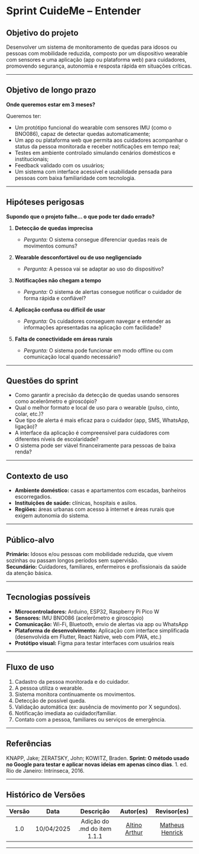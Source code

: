 # Sprint CuideMe – Entender

## Objetivo do projeto
Desenvolver um sistema de monitoramento de quedas para idosos ou pessoas com mobilidade reduzida, composto por um dispositivo wearable com sensores e uma aplicação (app ou plataforma web) para cuidadores, promovendo segurança, autonomia e resposta rápida em situações críticas.

---

## Objetivo de longo prazo

**Onde queremos estar em 3 meses?**

Queremos ter:
- Um protótipo funcional do wearable com sensores IMU (como o BNO086), capaz de detectar quedas automaticamente;
- Um app ou plataforma web que permita aos cuidadores acompanhar o status da pessoa monitorada e receber notificações em tempo real;
- Testes em ambiente controlado simulando cenários domésticos e institucionais;
- Feedback validado com os usuários;
- Um sistema com interface acessível e usabilidade pensada para pessoas com baixa familiaridade com tecnologia.

---

## Hipóteses perigosas

**Supondo que o projeto falhe… o que pode ter dado errado?**

1. **Detecção de quedas imprecisa**
   - *Pergunta:* O sistema consegue diferenciar quedas reais de movimentos comuns?

2. **Wearable desconfortável ou de uso negligenciado**
   - *Pergunta:* A pessoa vai se adaptar ao uso do dispositivo?

3. **Notificações não chegam a tempo**
   - *Pergunta:* O sistema de alertas consegue notificar o cuidador de forma rápida e confiável?

4. **Aplicação confusa ou difícil de usar**
   - *Pergunta:* Os cuidadores conseguem navegar e entender as informações apresentadas na aplicação com facilidade?

5. **Falta de conectividade em áreas rurais**
   - *Pergunta:* O sistema pode funcionar em modo offline ou com comunicação local quando necessário?

---

## Questões do sprint

- Como garantir a precisão da detecção de quedas usando sensores como acelerômetro e giroscópio?
- Qual o melhor formato e local de uso para o wearable (pulso, cinto, colar, etc.)?
- Que tipo de alerta é mais eficaz para o cuidador (app, SMS, WhatsApp, ligação)?
- A interface da aplicação é compreensível para cuidadores com diferentes níveis de escolaridade?
- O sistema pode ser viável financeiramente para pessoas de baixa renda?

---

## Contexto de uso

- **Ambiente doméstico:** casas e apartamentos com escadas, banheiros escorregadios.
- **Instituições de saúde:** clínicas, hospitais e asilos.
- **Regiões:** áreas urbanas com acesso à internet e áreas rurais que exigem autonomia do sistema.

---

## Público-alvo

**Primário:** Idosos e/ou pessoas com mobilidade reduzida, que vivem sozinhas ou passam longos períodos sem supervisão.  
**Secundário:** Cuidadores, familiares, enfermeiros e profissionais da saúde da atenção básica.

---

## Tecnologias possíveis

- **Microcontroladores:** Arduino, ESP32, Raspberry Pi Pico W  
- **Sensores:** IMU BNO086 (acelerômetro e giroscópio)  
- **Comunicação:** Wi-Fi, Bluetooth, envio de alertas via app ou WhatsApp  
- **Plataforma de desenvolvimento:** Aplicação com interface simplificada (desenvolvida em Flutter, React Native, web com PWA, etc.)  
- **Protótipo visual:** Figma para testar interfaces com usuários reais  

---

## Fluxo de uso

1. Cadastro da pessoa monitorada e do cuidador.
2. A pessoa utiliza o wearable.
3. Sistema monitora continuamente os movimentos.
4. Detecção de possível queda.
5. Validação automática (ex: ausência de movimento por X segundos).
6. Notificação imediata ao cuidador/familiar.
7. Contato com a pessoa, familiares ou serviços de emergência.

---

## Referências

KNAPP, Jake; ZERATSKY, John; KOWITZ, Braden. **Sprint: O método usado no Google para testar e aplicar novas ideias em apenas cinco dias**. 1. ed. Rio de Janeiro: Intrínseca, 2016.

---
## Histórico de Versões

| Versão | Data       | Descrição | Autor(es) | Revisor(es) |
|:------:|:----------:|:---------:|:---------:|:-----------:|
| 1.0    | 10/04/2025 | Adição do .md do item 1.1.1 | [Altino Arthur](https://github.com/arthurrochamoreira) | [Matheus Henrick](https://github.com/MatheusHenrickSantos) |

---


